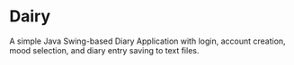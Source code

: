 # Dairy
A simple Java Swing-based Diary Application with login, account creation, mood selection, and diary entry saving to text files.
